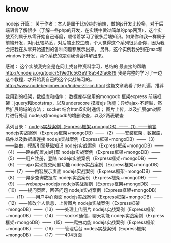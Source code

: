 know
====

nodejs
开篇：
关于作者：本人是属于比较纯的前端，做的js开发比较多，对于后端语言了解很少（了解一些php的开发，在实践中做过简单的php网页），这个实战系列属于从零开始自己琢磨，顺带着学习了很多后端知识。如果你和我一样属于前端开发，对js比较熟悉，对后端比较生疏，个人觉得这个系列很适合你，因为我会把我在从零开始遇到的各种问题都展示出来。
另外，这个实例我分别在mac和window下开发，两个系统的差别我也会详解出来。

感谢：
这个实战我完全是在网上找各种资料学习，总结的
最直接的帮助 http://cnodejs.org/topic/519e01c563e9f8a542fa68f9 
我是完整的学习了一边这个教程，才开始我自己的这个实战练习的。
http://www.nodebeginner.org/index-zh-cn.html
这篇文章我看了好几遍，推荐


我用到的框架，数据库和插件：
数据库存储用的mongodb
框架express
前端框架：jquery和bootstrap，以及underscore
摸版ejs
功能：异步ajax-不跨越，然后扩展跨域的方法；
socket 结合html5实时通信；
图片上传，以及扩展gm对图片进行处理
nodejs对mongodb的增删改查，以及2两表联查

系列目录：
<a href="http://hi.baidu.com/tang_guangyao/item/a3c4cdd1b41c776edcf9be18" target="_blank" title="nodejs实战案例（Express框架+mongoDB）——（1）——前言">nodejs实战案例（Express框架+mongoDB）——（1）——前言</a>
nodejs实战案例（Express框架+mongoDB）——（2）——安装框架，数据库，插件以及数据库连接
nodejs实战案例（Express框架+mongoDB）——（3）——路由，摸版引擎基础知识
nodejs实战案例（Express框架+mongoDB）——（4）——路由配置,ejs引擎
nodejs实战案例（Express框架+mongoDB）——（5）——用户注册，登陆
nodejs实战案例（Express框架+mongoDB）——（6）——ajax实现提交问题功能
nodejs实战案例（Express框架+mongoDB）——（7）——内容展示页面
nodejs实战案例（Express框架+mongoDB）——（8）——异步查询数据库
nodejs实战案例（Express框架+mongoDB）——（9）——webapp+nodejs
nodejs实战案例（Express框架+mongoDB）——（10）——提问页面，回答问题
nodejs实战案例（Express框架+mongoDB）——（11）——用户中心页面
nodejs实战案例（Express框架+mongoDB）——（12）——修改个人信息，上传图片
nodejs实战案例（Express框架+mongoDB）——（13）——处理上传图片
nodejs实战案例（Express框架+mongoDB）——（14）——socket通信，聊天功能
nodejs实战案例（Express框架+mongoDB）——（15）——爬虫功能
nodejs实战案例（Express框架+mongoDB）——（16）——管理后台
nodejs实战案例（Express框架+mongoDB）——（17）——404页面
